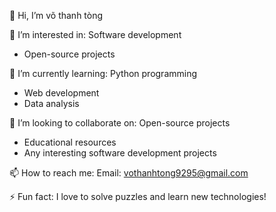  👋 Hi, I’m võ thanh tòng
 
 👀 I’m interested in: Software development
  - Open-source projects
   
 🌱 I’m currently learning: Python programming
  - Web development
  - Data analysis

 💞️ I’m looking to collaborate on: Open-source projects
  - Educational resources
  - Any interesting software development projects

 📫 How to reach me: Email: vothanhtong9295@gmail.com

⚡ Fun fact: I love to solve puzzles and learn new technologies!


<!---
vothanhtong/vothanhtong is a ✨ special ✨ repository because its `README.md` (this file) appears on your GitHub profile.
You can click the Preview link to take a look at your changes.
--->
